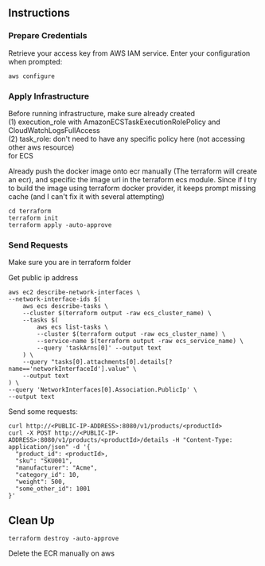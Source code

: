 ## Instructions

### Prepare Credentials

Retrieve your access key from AWS IAM service.
Enter your configuration when prompted:
```
aws configure
```

### Apply Infrastructure
Before running infrastructure, make sure already created   
(1) execution_role with AmazonECSTaskExecutionRolePolicy and CloudWatchLogsFullAccess  
(2) task_role: don't need to have any specific policy here (not accessing other aws resource)  
for ECS 

Already push the docker image onto ecr manually (The terraform will create an ecr), and specific the image url in the terraform ecs module.
Since if I try to build the image using terraform docker provider, it keeps prompt missing cache (and I can't fix it with several attempting)
```
cd terraform
terraform init
terraform apply -auto-approve
```

### Send Requests
Make sure you are in terraform folder

Get public ip address
```
aws ec2 describe-network-interfaces \
--network-interface-ids $(
    aws ecs describe-tasks \
    --cluster $(terraform output -raw ecs_cluster_name) \
    --tasks $(
        aws ecs list-tasks \
        --cluster $(terraform output -raw ecs_cluster_name) \
        --service-name $(terraform output -raw ecs_service_name) \
        --query 'taskArns[0]' --output text
    ) \
    --query "tasks[0].attachments[0].details[?name=='networkInterfaceId'].value" \
    --output text
) \
--query 'NetworkInterfaces[0].Association.PublicIp' \
--output text
```

Send some requests:
```
curl http://<PUBLIC-IP-ADDRESS>:8080/v1/products/<productId>  
curl -X POST http://<PUBLIC-IP-ADDRESS>:8080/v1/products/<productId>/details -H "Content-Type: application/json" -d '{
  "product_id": <productId>,
  "sku": "SKU001",
  "manufacturer": "Acme",
  "category_id": 10,
  "weight": 500,
  "some_other_id": 1001
}'
```

## Clean Up
```
terraform destroy -auto-approve
```

Delete the ECR manually on aws


